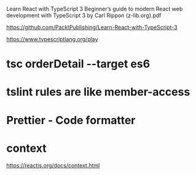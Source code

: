 Learn React with TypeScript 3 Beginner’s guide to modern React web development with TypeScript 3 by Carl Rippon (z-lib.org).pdf

https://github.com/PacktPublishing/Learn-React-with-TypeScript-3


https://www.typescriptlang.org/play

# tsc orderDetail --target es6

# tslint rules are like member-access 
 
# Prettier - Code formatter 

# context
https://reactjs.org/docs/context.html
